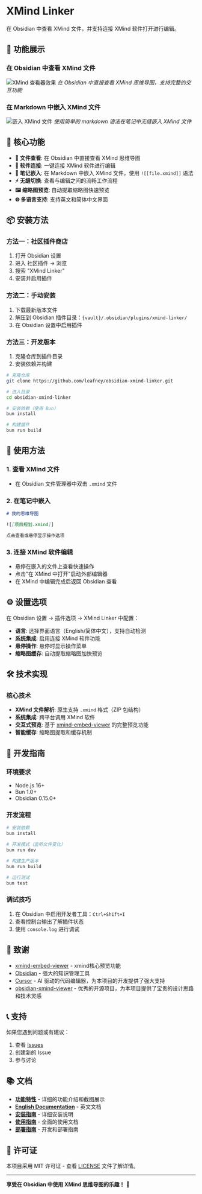# XMind Linker

在 Obsidian 中查看 XMind 文件，并支持连接 XMind 软件打开进行编辑。

## 📸 功能展示

### 在 Obsidian 中查看 XMind 文件
![XMind 查看器效果](docs/image01.png)
*在 Obsidian 中直接查看 XMind 思维导图，支持完整的交互功能*

### 在 Markdown 中嵌入 XMind 文件
![嵌入 XMind 文件](docs/image02.png)
*使用简单的 markdown 语法在笔记中无缝嵌入 XMind 文件*

## 🌟 核心功能

- **📖 文件查看**: 在 Obsidian 中直接查看 XMind 思维导图
- **🔗 软件连接**: 一键连接 XMind 软件进行编辑
- **📄 笔记嵌入**: 在 Markdown 中嵌入 XMind 文件，使用 `![[file.xmind]]` 语法
- **⚡ 无缝切换**: 查看与编辑之间的流畅工作流程
- **🖼️ 缩略图预览**: 自动提取缩略图快速预览
- **🌐 多语言支持**: 支持英文和简体中文界面

## 📦 安装方法

### 方法一：社区插件商店

1. 打开 Obsidian 设置
2. 进入 社区插件 → 浏览
3. 搜索 "XMind Linker"
4. 安装并启用插件

### 方法二：手动安装

1. 下载最新版本文件
2. 解压到 Obsidian 插件目录：`{vault}/.obsidian/plugins/xmind-linker/`
3. 在 Obsidian 设置中启用插件

### 方法三：开发版本

1. 克隆仓库到插件目录
2. 安装依赖并构建

```bash
# 克隆仓库
git clone https://github.com/leafney/obsidian-xmind-linker.git

# 进入目录
cd obsidian-xmind-linker

# 安装依赖（使用 Bun）
bun install

# 构建插件
bun run build
```

## 🚀 使用方法

### 1. 查看 XMind 文件
- 在 Obsidian 文件管理器中双击 `.xmind` 文件

### 2. 在笔记中嵌入
```markdown
# 我的思维导图

![[项目规划.xmind]]

点击查看或悬停显示操作选项
```

### 3. 连接 XMind 软件编辑
- 悬停在嵌入的文件上查看快速操作
- 点击"在 XMind 中打开"启动外部编辑器
- 在 XMind 中编辑完成后返回 Obsidian 查看

## ⚙️ 设置选项

在 Obsidian 设置 → 插件选项 → XMind Linker 中配置：

- **语言**: 选择界面语言（English/简体中文），支持自动检测
- **系统集成**: 启用连接 XMind 软件功能
- **悬停操作**: 悬停时显示操作菜单
- **缩略图缓存**: 自动提取缩略图加快预览

## 🛠️ 技术实现

### 核心技术
- **XMind 文件解析**: 原生支持 `.xmind` 格式（ZIP 包结构）
- **系统集成**: 跨平台调用 XMind 软件
- **交互式预览**: 基于 [xmind-embed-viewer](https://github.com/xmindltd/xmind-embed-viewer) 的完整预览功能
- **智能缓存**: 缩略图提取和缓存机制

## 🔧 开发指南

### 环境要求

- Node.js 16+
- Bun 1.0+
- Obsidian 0.15.0+

### 开发流程

```bash
# 安装依赖
bun install

# 开发模式（监听文件变化）
bun run dev

# 构建生产版本
bun run build

# 运行测试
bun test
```

### 调试技巧

1. 在 Obsidian 中启用开发者工具：`Ctrl+Shift+I`
2. 查看控制台输出了解插件状态
3. 使用 `console.log` 进行调试

## 🙏 致谢

- [xmind-embed-viewer](https://github.com/xmindltd/xmind-embed-viewer) - xmind核心预览功能
- [Obsidian](https://obsidian.md/) - 强大的知识管理工具
- [Cursor](https://cursor.sh/) - AI 驱动的代码编辑器，为本项目的开发提供了强大支持
- [obsidian-xmind-viewer](https://github.com/Ssentiago/obsidian-xmind-viewer) - 优秀的开源项目，为本项目提供了宝贵的设计思路和技术灵感

## 📞 支持

如果您遇到问题或有建议：

1. 查看 [Issues](https://github.com/leafney/obsidian-xmind-linker/issues)
2. 创建新的 Issue
3. 参与讨论

## 📚 文档

- **[功能特性](docs/FEATURES.md)** - 详细的功能介绍和截图展示
- **[English Documentation](README.md)** - 英文文档
- **[安装指南](docs/INSTALL.md)** - 详细安装说明
- **[使用指南](docs/USAGE_GUIDE.md)** - 全面的使用文档
- **[部署指南](docs/DEPLOYMENT.md)** - 开发和部署指南

## 📄 许可证

本项目采用 MIT 许可证 - 查看 [LICENSE](LICENSE) 文件了解详情。

---

**享受在 Obsidian 中使用 XMind 思维导图的乐趣！** 🎉 